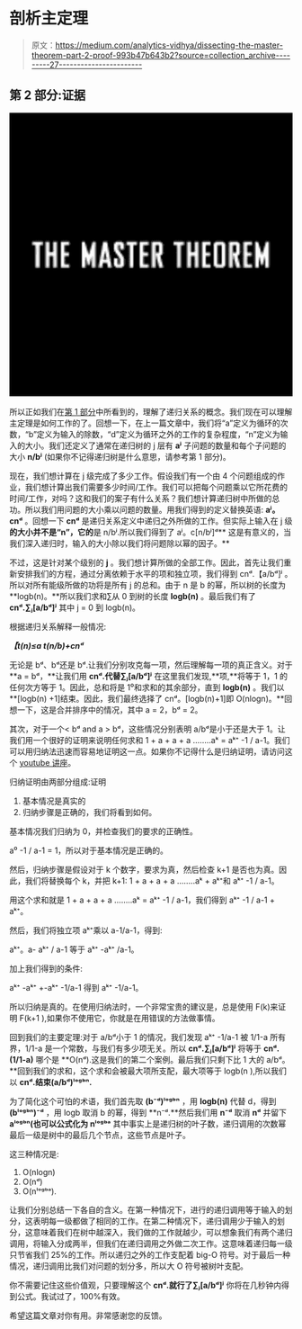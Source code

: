 # 剖析主定理

> 原文：<https://medium.com/analytics-vidhya/dissecting-the-master-theorem-part-2-proof-993b47b643b2?source=collection_archive---------27----------------------->

## 第 2 部分:证据

![](img/accc5703a0021f74cca5b65cce265535.png)

所以正如我们在[第 1 部分](/analytics-vidhya/dissecting-the-master-theorem-part-1-recurrence-relation-4c3deb36097e?source=your_stories_page---------------------------)中所看到的，理解了递归关系的概念。我们现在可以理解主定理是如何工作的了。回想一下，在上一篇文章中，我们将“a”定义为循环的次数，“b”定义为输入的除数，“d”定义为循环之外的工作的复杂程度，“n”定义为输入的大小。我们还定义了通常在递归树的 j 层有 **aʲ** 子问题的数量和每个子问题的大小 **n/bʲ** (如果你不记得递归树是什么意思，请参考第 1 部分)。

现在，我们想计算在 j 级完成了多少工作。假设我们有一个由 4 个问题组成的作业，我们想计算出我们需要多少时间/工作。我们可以把每个问题乘以它所花费的时间/工作，对吗？这和我们的案子有什么关系？我们想计算递归树中所做的总功。所以我们用问题的大小乘以问题的数量。用我们得到的定义替换英语: **aʲ。cnᵈ** 。回想一下 **cnᵈ** 是递归关系定义中递归之外所做的工作。但实际上输入在 j 级**的大小并不是“n”，它的**是 n/bʲ.所以我们得到了 aʲ。c[n/bʲ]ᵈ** 这是有意义的，当我们深入递归时，输入的大小除以我们将问题除以幂的因子。**

不过，这是针对某个级别的 **j** 。我们想计算所做的全部工作。因此，首先让我们重新安排我们的方程，通过分离依赖于水平的项和独立项，我们得到 cnᵈ.【a/bᵈ]ʲ 。所以对所有能级所做的功将是所有 j 的总和。由于 n 是 b 的幂，所以树的长度为 **logb(n)。**所以我们求和∑从 0 到树的长度 **logb(n)** 。最后我们有了 **cnᵈ.∑ⱼ[a/bᵈ]ʲ** 其中 j = 0 到 logb(n)。

根据递归关系解释一般情况:

***【t(n)≤a t(n/b)+cnᵈ***

无论是 bᵈ、bᵈ还是 bᵈ.让我们分别攻克每一项，然后理解每一项的真正含义。对于 **a = bᵈ，**让我们用 **cnᵈ.代替∑ⱼ[a/bᵈ]ʲ** 在这里我们发现,**项,**将等于 1，1 的任何次方等于 1。因此，总和将是 1⁰和求和的其余部分，直到 **logb(n)** 。我们以 **[logb(n) +1]结束。因此，我们最终选择了 cnᵈ。[logb(n)+1]即 O(nlogn)。**回想一下，这是合并排序中的情况，其中 a = 2，bᵈ = 2。

其次，对于一个< bᵈ and a > bᵈ，这些情况分别表明 a/bᵈ是小于还是大于 1。让我们用一个很好的证明来说明任何求和 1 + a + a + a ……..aᵏ = aᵏ⁺ -1 / a-1。我们可以用归纳法迅速而容易地证明这一点。如果你不记得什么是归纳证明，请访问这个 [youtube 讲座](https://www.youtube.com/watch?v=z8HKWUWS-lA)。

归纳证明由两部分组成:证明

1.  基本情况是真实的
2.  归纳步骤是正确的，我们将看到如何。

基本情况我们归纳为 0，并检查我们的要求的正确性。

a⁰ -1 / a-1 = 1，所以对于基本情况是正确的。

然后，归纳步骤是假设对于 k 个数字，要求为真，然后检查 k+1 是否也为真。因此，我们将替换每个 k，并把 k+1: 1 + a + a + a ……..aᵏ + aᵏ⁺和 aᵏ⁺ -1 / a-1。

用这个求和就是 1 + a + a + a ……..aᵏ = aᵏ⁺ -1 / a-1，我们得到 aᵏ⁺ -1 / a-1 + aᵏ⁺。

然后，我们将独立项 aᵏ⁺乘以 a-1/a-1，得到:

aᵏ⁺。a- aᵏ⁺ / a-1 等于 aᵏ⁺ -aᵏ⁺ /a-1。

加上我们得到的条件:

aᵏ⁺ -aᵏ⁺ +-aᵏ⁺ -1/a-1 得到 aᵏ⁺ -1/a-1。

所以归纳是真的。在使用归纳法时，一个非常宝贵的建议是，总是使用 F(k)来证明 F(k+1 ),如果你不使用它，你就是在用错误的方法做事情。

回到我们的主要定理:对于 a/bᵈ小于 1 的情况，我们发现 aᵏ⁺ -1/a-1 被 1/1-a 所有界，1/1-a 是一个常数，与我们有多少项无关。所以 **cnᵈ.∑ⱼ[a/bᵈ]ʲ** 将等于 **cnᵈ.(1/1-a)** 哪个是 **O(nᵈ).这是我们的第二个案例。最后我们只剩下比 1 大的 a/bᵈ。**回到我们的求和，这个求和会被最大项所支配，最大项等于 logb(n ),所以我们以 **cnᵈ.结束(a/bᵈ)ˡᵒᵍᵇⁿ.**

为了简化这个可怕的术语，我们首先取 **(b⁻ᵈ)ˡᵒᵍᵇⁿ** ，用 **logb(n)** 代替 d，得到 **(bˡᵒᵍᵇⁿ)⁻ᵈ** ，用 logb 取消 b 的幂，得到 **n⁻ᵈ.**然后我们用 **n⁻ᵈ** 取消 **nᵈ** 并留下 **aˡᵒᵍᵇⁿ(也可以公式化为 nˡᵒᵍᵇᵃ** 其中事实上是递归树的叶子数，递归调用的次数幂最后一级是树中的最后几个节点，这些节点是叶子。

这三种情况是:

1.  O(nlogn)
2.  O(nᵈ)
3.  O(nˡᵒᵍᵇᵃ).

让我们分别总结一下各自的含义。在第一种情况下，进行的递归调用等于输入的划分，这表明每一级都做了相同的工作。在第二种情况下，递归调用少于输入的划分，这意味着我们在树中越深入，我们做的工作就越少，可以想象我们有两个递归调用，将输入分成两半，但我们在递归调用之外做二次工作。这意味着递归每一级只节省我们 25%的工作。所以递归之外的工作支配着 big-O 符号。对于最后一种情况，递归调用比我们对问题的划分多，所以大 O 符号被树叶支配。

你不需要记住这些价值观，只要理解这个 **cnᵈ.就行了∑ⱼ[a/bᵈ]ʲ** 你将在几秒钟内得到公式。我试过了，100%有效。

希望这篇文章对你有用。非常感谢您的反馈。